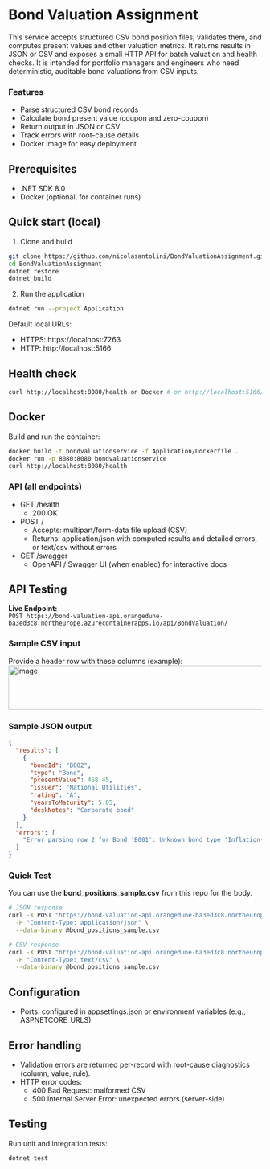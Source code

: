 # Bond Valuation Assignment

This service accepts structured CSV bond position files, validates them, and computes present values and other valuation metrics. It returns results in JSON or CSV and exposes a small HTTP API for batch valuation and health checks. It is intended for portfolio managers and engineers who need deterministic, auditable bond valuations from CSV inputs.

### Features
- Parse structured CSV bond records
- Calculate bond present value (coupon and zero-coupon)
- Return output in JSON or CSV
- Track errors with root-cause details
- Docker image for easy deployment

## Prerequisites
- .NET SDK 8.0
- Docker (optional, for container runs)

## Quick start (local)
1. Clone and build
```bash
git clone https://github.com/nicolasantolini/BondValuationAssignment.git
cd BondValuationAssignment
dotnet restore
dotnet build
```

2. Run the application
```bash
dotnet run --project Application
```
Default local URLs:
- HTTPS: https://localhost:7263
- HTTP:  http://localhost:5166

## Health check
```bash
curl http://localhost:8080/health on Docker # or http://localhost:5166/health when running locally
```

## Docker
Build and run the container:
```bash
docker build -t bondvaluationservice -f Application/Dockerfile .
docker run -p 8080:8080 bondvaluationservice
curl http://localhost:8080/health
```


### API (all endpoints)
- GET /health
  - 200 OK
- POST /
  - Accepts: multipart/form-data file upload (CSV)
  - Returns: application/json with computed results and detailed errors, or text/csv without errors
- GET /swagger
  - OpenAPI / Swagger UI (when enabled) for interactive docs
 
## API Testing
**Live Endpoint:**  
`POST https://bond-valuation-api.orangedune-ba3ed3c8.northeurope.azurecontainerapps.io/api/BondValuation/`

### Sample CSV input
Provide a header row with these columns (example):
<img width="2368" height="88" alt="image" src="https://github.com/user-attachments/assets/8d14d987-9ebe-4dfe-abbd-b95543d7be14" />


### Sample JSON output
```json
{
  "results": [
    {
      "bondId": "B002",
      "type": "Bond",
      "presentValue": 458.45,
      "issuer": "National Utilities",
      "rating": "A",
      "yearsToMaturity": 5.05,
      "deskNotes": "Corporate bond"
    }
  ],
  "errors": [
    "Error parsing row 2 for Bond 'B001': Unknown bond type 'Inflation-Linked'. (Parameter 'Type')"
  ]
}
```

### Quick Test
You can use the **bond_positions_sample.csv** from this repo for the body.

```bash
# JSON response
curl -X POST "https://bond-valuation-api.orangedune-ba3ed3c8.northeurope.azurecontainerapps.io/api/BondValuation/" \
  -H "Content-Type: application/json" \
  --data-binary @bond_positions_sample.csv

# CSV response  
curl -X POST "https://bond-valuation-api.orangedune-ba3ed3c8.northeurope.azurecontainerapps.io/api/BondValuation/" \
  -H "Content-Type: text/csv" \
  --data-binary @bond_positions_sample.csv
```

## Configuration
- Ports: configured in appsettings.json or environment variables (e.g., ASPNETCORE_URLS)

## Error handling
- Validation errors are returned per-record with root-cause diagnostics (column, value, rule).
- HTTP error codes:
  - 400 Bad Request: malformed CSV
  - 500 Internal Server Error: unexpected errors (server-side)

## Testing
Run unit and integration tests:
```bash
dotnet test
```



